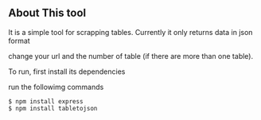 ## About This tool
It is a simple tool for scrapping tables. Currently it only returns data in json format

change your url and the number of table (if there are more than one table).

To run, first install its dependencies

run the followimg commands

    $ npm install express
    $ npm install tabletojson
